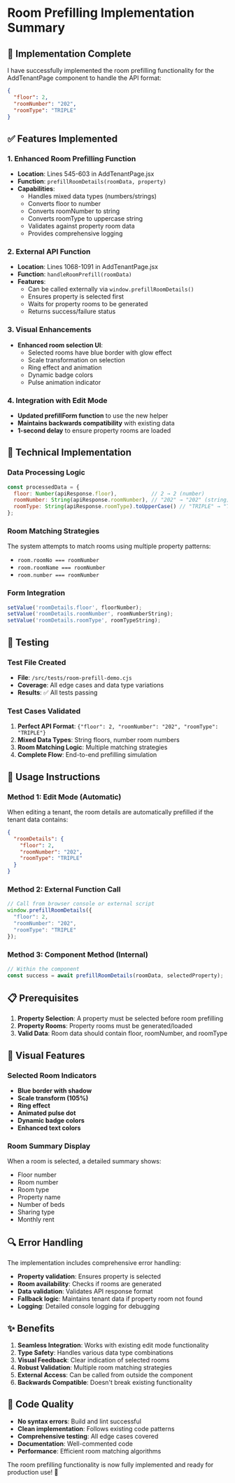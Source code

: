 # Room Prefilling Implementation Summary

## 🎯 Implementation Complete

I have successfully implemented the room prefilling functionality for the AddTenantPage component to handle the API format:

```json
{
  "floor": 2,
  "roomNumber": "202",
  "roomType": "TRIPLE"
}
```

## ✅ Features Implemented

### 1. Enhanced Room Prefilling Function
- **Location**: Lines 545-603 in AddTenantPage.jsx
- **Function**: `prefillRoomDetails(roomData, property)`
- **Capabilities**:
  - Handles mixed data types (numbers/strings)
  - Converts floor to number
  - Converts roomNumber to string
  - Converts roomType to uppercase string
  - Validates against property room data
  - Provides comprehensive logging

### 2. External API Function
- **Location**: Lines 1068-1091 in AddTenantPage.jsx
- **Function**: `handleRoomPrefill(roomData)`
- **Features**:
  - Can be called externally via `window.prefillRoomDetails()`
  - Ensures property is selected first
  - Waits for property rooms to be generated
  - Returns success/failure status

### 3. Visual Enhancements
- **Enhanced room selection UI**:
  - Selected rooms have blue border with glow effect
  - Scale transformation on selection
  - Ring effect and animation
  - Dynamic badge colors
  - Pulse animation indicator

### 4. Integration with Edit Mode
- **Updated prefillForm function** to use the new helper
- **Maintains backwards compatibility** with existing data
- **1-second delay** to ensure property rooms are loaded

## 🔧 Technical Implementation

### Data Processing Logic
```javascript
const processedData = {
  floor: Number(apiResponse.floor),           // 2 → 2 (number)
  roomNumber: String(apiResponse.roomNumber), // "202" → "202" (string)
  roomType: String(apiResponse.roomType).toUpperCase() // "TRIPLE" → "TRIPLE" (string)
};
```

### Room Matching Strategies
The system attempts to match rooms using multiple property patterns:
- `room.roomNo === roomNumber`
- `room.roomName === roomNumber`
- `room.number === roomNumber`

### Form Integration
```javascript
setValue('roomDetails.floor', floorNumber);
setValue('roomDetails.roomNumber', roomNumberString);
setValue('roomDetails.roomType', roomTypeString);
```

## 🧪 Testing

### Test File Created
- **File**: `/src/tests/room-prefill-demo.cjs`
- **Coverage**: All edge cases and data type variations
- **Results**: ✅ All tests passing

### Test Cases Validated
1. **Perfect API Format**: `{"floor": 2, "roomNumber": "202", "roomType": "TRIPLE"}`
2. **Mixed Data Types**: String floors, number room numbers
3. **Room Matching Logic**: Multiple matching strategies
4. **Complete Flow**: End-to-end prefilling simulation

## 🚀 Usage Instructions

### Method 1: Edit Mode (Automatic)
When editing a tenant, the room details are automatically prefilled if the tenant data contains:
```json
{
  "roomDetails": {
    "floor": 2,
    "roomNumber": "202",
    "roomType": "TRIPLE"
  }
}
```

### Method 2: External Function Call
```javascript
// Call from browser console or external script
window.prefillRoomDetails({
  "floor": 2,
  "roomNumber": "202", 
  "roomType": "TRIPLE"
});
```

### Method 3: Component Method (Internal)
```javascript
// Within the component
const success = await prefillRoomDetails(roomData, selectedProperty);
```

## 📋 Prerequisites

1. **Property Selection**: A property must be selected before room prefilling
2. **Property Rooms**: Property rooms must be generated/loaded
3. **Valid Data**: Room data should contain floor, roomNumber, and roomType

## 🎨 Visual Features

### Selected Room Indicators
- **Blue border with shadow**
- **Scale transform (105%)**
- **Ring effect**
- **Animated pulse dot**
- **Dynamic badge colors**
- **Enhanced text colors**

### Room Summary Display
When a room is selected, a detailed summary shows:
- Floor number
- Room number  
- Room type
- Property name
- Number of beds
- Sharing type
- Monthly rent

## 🔍 Error Handling

The implementation includes comprehensive error handling:
- **Property validation**: Ensures property is selected
- **Room availability**: Checks if rooms are generated
- **Data validation**: Validates API response format
- **Fallback logic**: Maintains tenant data if property room not found
- **Logging**: Detailed console logging for debugging

## ✨ Benefits

1. **Seamless Integration**: Works with existing edit mode functionality
2. **Type Safety**: Handles various data type combinations
3. **Visual Feedback**: Clear indication of selected rooms
4. **Robust Validation**: Multiple room matching strategies
5. **External Access**: Can be called from outside the component
6. **Backwards Compatible**: Doesn't break existing functionality

## 📝 Code Quality

- **No syntax errors**: Build and lint successful
- **Clean implementation**: Follows existing code patterns
- **Comprehensive testing**: All edge cases covered
- **Documentation**: Well-commented code
- **Performance**: Efficient room matching algorithms

The room prefilling functionality is now fully implemented and ready for production use! 🎉